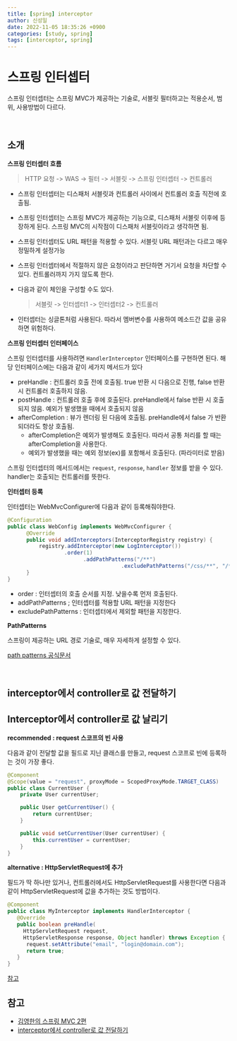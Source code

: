 ```yaml
---
title: [spring] interceptor
author: 신성일
date: 2022-11-05 18:35:26 +0900
categories: [study, spring]
tags: [interceptor, spring]
---
```


# 스프링 인터셉터

스프링 인터셉터는 스프링 MVC가 제공하는 기술로, 서블릿 필터하고는 적용순서, 범위, 사용방법이 다르다.

<br/>

## 소개

**스프링 인터셉터 흐름**

> HTTP 요청 -> WAS -> 필터 -> 서블릿 -> 스프링 인터셉터 -> 컨트롤러

-  스프링 인터셉터는 디스패처 서블릿과 컨트롤러 사이에서 컨트롤러 호출 직전에 호출됨.

-  스프링 인터셉터는 스프링 MVC가 제공하는 기능으로, 디스패처 서블릿 이후에 등장하게 된다. 스프링 MVC의 시작점이 디스패처 서블릿이라고 생각하면 됨.

-  스프링 인터셉터도 URL 패턴을 적용할 수 있다. 서블릿 URL 패턴과는 다르고 매우 정밀하게 설정가능

-  스프링 인터셉터에서 적절하지 않은 요청이라고 판단하면 거기서 요청을 차단할 수 있다. 컨트롤러까지 가지 않도록 한다.

-  다음과 같이 체인을 구성할 수도 있다.

   > 서블릿 -> 인터셉터1 -> 인터셉터2 -> 컨트롤러

-  인터셉터는 싱글톤처럼 사용된다. 따라서 멤버변수를 사용하여 메소드간 값을 공유하면 위험하다.

**스프링 인터셉터 인터페이스**

스프링 인터셉터를 사용하려면 `HandlerInterceptor` 인터페이스를 구현하면 된다. 해당 인터페이스에는 다음과 같이 세가지 메서드가 있다

-  preHandle : 컨트롤러 호출 전에 호출됨. true 반환 시 다음으로 진행, false 반환 시 컨트롤러 호출하지 않음.
-  postHandle : 컨트롤러 호출 후에 호출된다. preHandle에서 false 반환 시 호출되지 않음. 예외가 발생했을 때에서 호출되지 않음
-  afterCompletion : 뷰가 렌더링 된 다음에 호출됨. preHandle에서 false 가 반환되더라도 항상 호출됨.
   -  afterCompletion은 예외가 발생해도 호출된다. 따라서 공통 처리를 할 때는 afterCompletion을 사용한다.
   -  예외가 발생했을 때는 예외 정보(ex)를 포함해서 호출된다. (파라미터로 받음)

스프링 인터셉터의 메서드에서는 `request`, `response`, `handler` 정보를 받을 수 있다. handler는 호출되는 컨트롤러를 뜻한다.

**인터셉터 등록**

인터셉터는 WebMvcConfigurer에 다음과 같이 등록해줘야한다.

```java
@Configuration
public class WebConfig implements WebMvcConfigurer {
      @Override
      public void addInterceptors(InterceptorRegistry registry) {
          registry.addInterceptor(new LogInterceptor())
                  .order(1)
			            .addPathPatterns("/**")
									.excludePathPatterns("/css/**", "/*.ico", "/error");
      }
}
```

-  order : 인터셉터의 호출 순서를 지정. 낮을수록 먼저 호출된다.
-  addPathPatterns ; 인터셉터를 적용할 URL 패턴을 지정한다
-  excludePathPatterns : 인터셉터에서 제외할 패턴을 지정한다.

**PathPatterns**

스프링이 제공하는 URL 경로 기술로, 매우 자세하게 설정할 수 있다.

[path patterns 공식문서](https://docs.spring.io/spring-framework/docs/current/javadoc-api/org/springframework/web/util/pattern/PathPattern.html)

<br/>

## interceptor에서 controller로 값 전달하기

## Interceptor에서 controller로 값 날리기

**recommended : request 스코프의 빈 사용**

다음과 같이 전달할 값을 필드로 지닌 클래스를 만들고, request 스코프로 빈에 등록하는 것이 가장 좋다.

```java
@Component
@Scope(value = "request", proxyMode = ScopedProxyMode.TARGET_CLASS)
public class CurrentUser {
    private User currentUser;

    public User getCurrentUser() {
        return currentUser;
    }

    public void setCurrentUser(User currentUser) {
        this.currentUser = currentUser;
    }
}
```

**alternative : HttpServletRequest에 추가**

필드가 딱 하나만 있거나, 컨트롤러에서도 HttpServletRequest를 사용한다면 다음과 같이 HttpServletRequest에 값을 추가하는 것도 방법이다.

```java
@Component
public class MyInterceptor implements HandlerInterceptor {
   @Override
   public boolean preHandle(
     HttpServletRequest request,
     HttpServletResponse response, Object handler) throws Exception {
      request.setAttribute("email", "login@domain.com");
      return true;
   }
}
```

[참고](https://stackoverflow.com/questions/58942591/spring-boot-pass-argument-from-interceptor-to-method-in-controller)

## 참고

-  [김영한의 스프링 MVC 2편](https://www.inflearn.com/course/%EC%8A%A4%ED%94%84%EB%A7%81-mvc-2/dashboard)
-  [interceptor에서 controller로 값 전달하기](https://stackoverflow.com/questions/58942591/spring-boot-pass-argument-from-interceptor-to-method-in-controller)
